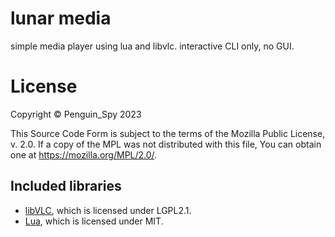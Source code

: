 # lunar media
simple media player using lua and libvlc. interactive CLI only, no GUI.

# License
Copyright © Penguin_Spy 2023  

This Source Code Form is subject to the terms of the Mozilla Public
License, v. 2.0. If a copy of the MPL was not distributed with this
file, You can obtain one at https://mozilla.org/MPL/2.0/.

## Included libraries
- [libVLC](https://www.videolan.org/vlc/libvlc.html), which is licensed under LGPL2.1.
- [Lua](https://www.lua.org/about.html), which is licensed under MIT.
